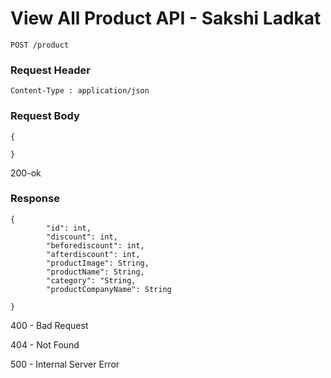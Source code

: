 
# View All Product API - Sakshi Ladkat 
```
POST /product
```

### Request Header
```
Content-Type : application/json
```

### Request Body 
```
{

}
```
200-ok

### Response
```
{
        "id": int,
        "discount": int,
        "beforediscount": int,
        "afterdiscount": int,
        "productImage": String,
        "productName": String,
        "category": "String,
        "productCompanyName": String

}
```
400 - Bad Request 

404 - Not Found

500 - Internal Server Error
